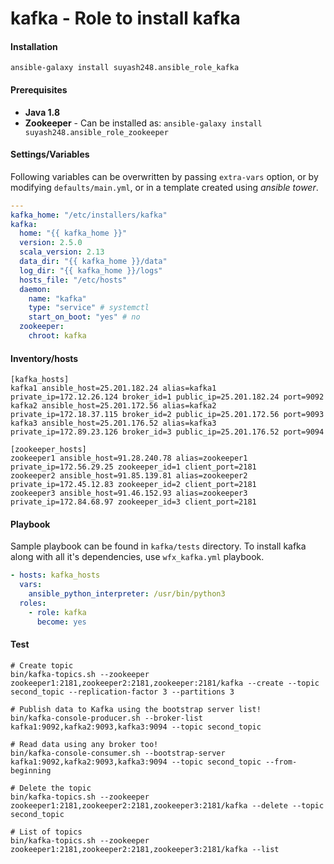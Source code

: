 # kafka - Role to install kafka

#### Installation

```
ansible-galaxy install suyash248.ansible_role_kafka
```

#### Prerequisites
- **Java 1.8**
- **Zookeeper** - Can be installed as: `ansible-galaxy install suyash248.ansible_role_zookeeper`

#### Settings/Variables

Following variables can be overwritten by passing `extra-vars` option, or by modifying `defaults/main.yml`, or in a template created using *ansible tower*.

```yaml
---
kafka_home: "/etc/installers/kafka"
kafka:
  home: "{{ kafka_home }}"
  version: 2.5.0
  scala_version: 2.13
  data_dir: "{{ kafka_home }}/data"
  log_dir: "{{ kafka_home }}/logs"
  hosts_file: "/etc/hosts"
  daemon:
    name: "kafka"
    type: "service" # systemctl
    start_on_boot: "yes" # no
  zookeeper:
    chroot: kafka

```

#### Inventory/hosts
```
[kafka_hosts]
kafka1 ansible_host=25.201.182.24 alias=kafka1 private_ip=172.12.26.124 broker_id=1 public_ip=25.201.182.24 port=9092
kafka2 ansible_host=25.201.172.56 alias=kafka2 private_ip=172.18.37.115 broker_id=2 public_ip=25.201.172.56 port=9093
kafka3 ansible_host=25.201.176.52 alias=kafka3 private_ip=172.89.23.126 broker_id=3 public_ip=25.201.176.52 port=9094

[zookeeper_hosts]
zookeeper1 ansible_host=91.28.240.78 alias=zookeeper1 private_ip=172.56.29.25 zookeeper_id=1 client_port=2181
zookeeper2 ansible_host=91.85.139.81 alias=zookeeper2 private_ip=172.45.12.83 zookeeper_id=2 client_port=2181
zookeeper3 ansible_host=91.46.152.93 alias=zookeeper3 private_ip=172.84.68.97 zookeeper_id=3 client_port=2181
```

#### Playbook
Sample playbook can be found in `kafka/tests` directory. To install kafka along with all it's dependencies, use
`wfx_kafka.yml` playbook.

```yaml
- hosts: kafka_hosts
  vars:
    ansible_python_interpreter: /usr/bin/python3
  roles:
    - role: kafka
      become: yes
```

#### Test
```
# Create topic
bin/kafka-topics.sh --zookeeper zookeeper1:2181,zookeeper2:2181,zookeeper:2181/kafka --create --topic second_topic --replication-factor 3 --partitions 3

# Publish data to Kafka using the bootstrap server list!
bin/kafka-console-producer.sh --broker-list kafka1:9092,kafka2:9093,kafka3:9094 --topic second_topic

# Read data using any broker too!
bin/kafka-console-consumer.sh --bootstrap-server kafka1:9092,kafka2:9093,kafka3:9094 --topic second_topic --from-beginning

# Delete the topic
bin/kafka-topics.sh --zookeeper zookeeper1:2181,zookeeper2:2181,zookeeper3:2181/kafka --delete --topic second_topic

# List of topics
bin/kafka-topics.sh --zookeeper zookeeper1:2181,zookeeper2:2181,zookeeper3:2181/kafka --list
```
